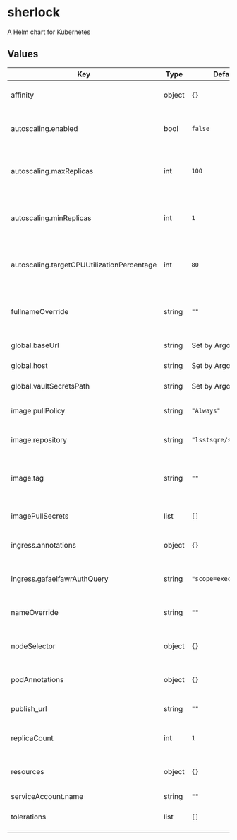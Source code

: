 # sherlock

A Helm chart for Kubernetes

## Values

| Key | Type | Default | Description |
|-----|------|---------|-------------|
| affinity | object | `{}` | Affinity rules for the sherlock deployment pod |
| autoscaling.enabled | bool | `false` | Enable autoscaling of sherlock deployment |
| autoscaling.maxReplicas | int | `100` | Maximum number of sherlock deployment pods |
| autoscaling.minReplicas | int | `1` | Minimum number of sherlock deployment pods |
| autoscaling.targetCPUUtilizationPercentage | int | `80` | Target CPU utilization of sherlock deployment pods |
| fullnameOverride | string | `""` | Override the full name for resources (includes the release name) |
| global.baseUrl | string | Set by Argo CD | Base URL for the environment |
| global.host | string | Set by Argo CD | Host name for ingress |
| global.vaultSecretsPath | string | Set by Argo CD | Base path for Vault secrets |
| image.pullPolicy | string | `"Always"` | Pull policy for the sherlock image |
| image.repository | string | `"lsstsqre/sherlock"` | Image to use in the sherlock deployment |
| image.tag | string | `""` | Overrides the image tag whose default is the chart appVersion. |
| imagePullSecrets | list | `[]` | Secret names to use for all Docker pulls |
| ingress.annotations | object | `{}` | Additional annotations for the ingress rule |
| ingress.gafaelfawrAuthQuery | string | `"scope=exec:admin"` | Gafaelfawr auth query string (default, unauthenticated) |
| nameOverride | string | `""` | Override the base name for resources |
| nodeSelector | object | `{}` | Node selection rules for the sherlock deployment pod |
| podAnnotations | object | `{}` | Annotations for the sherlock deployment pod |
| publish_url | string | `""` | URL to push status to via HTTP PUTs. |
| replicaCount | int | `1` | Number of web deployment pods to start |
| resources | object | `{}` | Resource limits and requests for the sherlock deployment pod |
| serviceAccount.name | string | `""` |  |
| tolerations | list | `[]` | Tolerations for the sherlock deployment pod |
